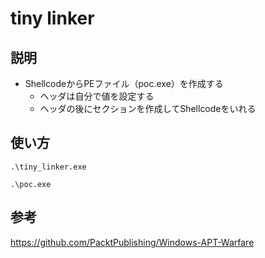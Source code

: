# tiny linker

## 説明

- ShellcodeからPEファイル（poc.exe）を作成する
  - ヘッダは自分で値を設定する
  - ヘッダの後にセクションを作成してShellcodeをいれる

## 使い方

```
.\tiny_linker.exe 

.\poc.exe
```

## 参考

https://github.com/PacktPublishing/Windows-APT-Warfare